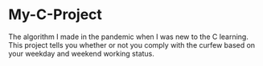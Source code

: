 # My-C-Project
The algorithm I made in the pandemic when I was new to the C learning. This project tells you whether or not you comply with the curfew based on your weekday and weekend working status.
